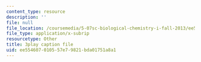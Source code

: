 ```yaml
---
content_type: resource
description: ''
file: null
file_location: /coursemedia/5-07sc-biological-chemistry-i-fall-2013/ee554607010557e79821bda01751a8a1_0XAJIHttCNs.vtt
file_type: application/x-subrip
resourcetype: Other
title: 3play caption file
uid: ee554607-0105-57e7-9821-bda01751a8a1
---
```

